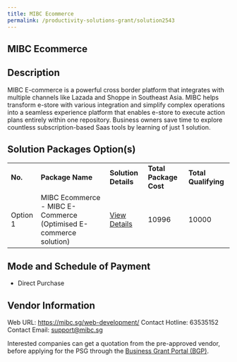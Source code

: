 ```yaml
---
title: MIBC Ecommerce
permalink: /productivity-solutions-grant/solution2543
---
```


## MIBC Ecommerce

## Description

MIBC E-commerce is a powerful cross border platform that integrates with multiple channels like Lazada and Shoppe in Southeast Asia. MIBC helps transform e-store with various integration and simplify complex operations into a seamless experience platform that enables e-store to execute action plans entirely within one repository.
Business owners save time to explore countless subscription-based Saas tools by learning of just 1 solution.

## Solution Packages Option(s)

<table>
<tr>
<td><b>No.</b></td>
<td><b>Package Name</b></td>
<td><b>Solution Details</b></td>
<td><b>Total Package Cost</b></td>
<td><b>Total Qualifying</b></td>
</tr>
<tr>
<td>Option 1</td>
<td>MIBC Ecommerce - MIBC E-Commerce (Optimised E-commerce solution)</td>
<td><a href='https://www.gobusiness.gov.sg/images/psg/MIBC_20210224_Desensitised_Annex_3.pdf'>View Details</a></td>
<td>10996</td>
<td>10000</td>
</tr>
</table>

## Mode and Schedule of Payment

 - Direct Purchase

## Vendor Information

 Web URL: https://mibc.sg/web-development/ 
Contact Hotline: 63535152 
Contact Email: support@mibc.sg 


Interested companies can get a quotation from the pre-approved vendor, before applying for the PSG through the <a href='https://www.businessgrants.gov.sg/'>Business Grant Portal (BGP)</a>.
